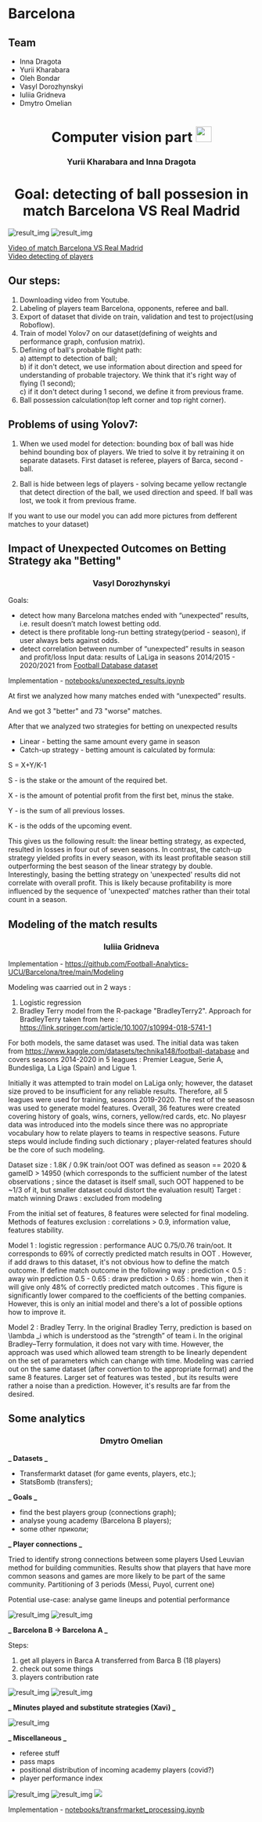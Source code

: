 # Barcelona

## Team

- Inna Dragota
- Yurii Kharabara
- Oleh Bondar
- Vasyl Dorozhynskyi
- Iuliia Gridneva
- Dmytro Omelian

<h1 align="center">Computer vision part
<img src="https://github.com/blackcater/blackcater/raw/main/images/Hi.gif" height="32"/></h1>

<h3 align="center">Yurii Kharabara and Inna Dragota</h3>

<h1 align="center">Goal: detecting of ball possesion  in match Barcelona VS Real Madrid</h1>

<img src="yolov7/img/Example.png" alt="result_img">
<img src="yolov7/img/example_2.png" alt="result_img">

[Video of match Barcelona VS Real Madrid](https://drive.google.com/file/d/1OCz-WSO76S3x9s67sVTQTRpX2Xsltl22/view?usp=drive_link)<br>
[Video detecting of players](https://drive.google.com/file/d/1ZBJ6kvKmYimA1k17NF7uc55jQCRYUfLH/view?usp=drive_link)

<h2>Our steps:</h2>

1. Downloading video from Youtube.
2. Labeling of players team Barcelona, opponents, referee and ball.
3. Export of dataset that divide on train, validation and test to project(using Roboflow).
4. Train of model Yolov7 on our dataset(defining of weights and performance graph, confusion matrix).
5. Defining of ball's probable flight path: </br>
   a) attempt to detection of ball;</br>
   b) if it don't detect, we use information about direction and speed for understanding of probable trajectory. We think that it's right way of flying (1 second);</br>
   с) if it don't detect during 1 second, we define it from previous frame.
6. Ball possession calculation(top left corner and top right corner).

<h2>Problems of using Yolov7:</h2>

1. When we used model for detection: bounding box of ball was hide behind bounding box of players.
   We tried to solve it by retraining it on separate datasets. First dataset is referee, players of Barca, second - ball.

2. Ball is hide between legs of players - solving became yellow rectangle that detect direction of the ball,
   we used direction and speed. If ball was lost, we took it from previous frame.</br>

If you want to use our model you can add more pictures from defferent matches to your dataset)

## Impact of Unexpected Outcomes on Betting Strategy aka "Betting"

<h3 align="center">Vasyl Dorozhynskyi</h3>

Goals:

- detect how many Barcelona matches ended with “unexpected” results, i.e. result doesn’t match lowest betting odd.
- detect is there profitable long-run betting strategy(period - season), if user always bets against odds.
- detect correlation between number of “unexpected” results in season and profit/loss
  Input data: results of LaLiga in seasons 2014/2015 - 2020/2021 from [Football Database dataset](https://www.kaggle.com/datasets/technika148/football-database)

Implementation - [notebooks/unexpected_results.ipynb](notebooks/unexpected_results.ipynb)

At first we analyzed how many matches ended with “unexpected” results.

And we got 3 "better" and 73 "worse" matches.

After that we analyzed two strategies for betting on unexpected results

- Linear - betting the same amount every game in season
- Catch-up strategy - betting amount is calculated by formula:

S = X+Y/K-1

S - is the stake or the amount of the required bet.

X - is the amount of potential profit from the first bet, minus the stake.

Y - is the sum of all previous losses.

K - is the odds of the upcoming event.

This gives us the following result:
the linear betting strategy, as expected, resulted in losses in four out of seven seasons. In contrast, the catch-up strategy yielded profits in every season, with its least profitable season still outperforming the best season of the linear strategy by double. Interestingly, basing the betting strategy on 'unexpected' results did not correlate with overall profit. This is likely because profitability is more influenced by the sequence of 'unexpected' matches rather than their total count in a season.

## Modeling of the match results 

<h3 align="center">Iuliia Gridneva</h3>

Implementation - https://github.com/Football-Analytics-UCU/Barcelona/tree/main/Modeling

Modeling was caarried out in 2 ways : 
1. Logistic regression
2. Bradley Terry model from the R-package "BradleyTerry2". Approach for BradleyTerry taken from here : https://link.springer.com/article/10.1007/s10994-018-5741-1

For both models, the same dataset was used. 
The initial data was taken from https://www.kaggle.com/datasets/technika148/football-database and covers seasons 2014-2020 in 5 leagues : Premier League, Serie A, Bundesliga, La Liga (Spain) and Ligue 1. 

Initially it was attempted to train model on LaLiga only; however, the dataset size proved to be insufficient for any reliable results. Therefore, all 5 leagues were used for training, seasons 2019-2020. The rest of the seasosn was used to generate model features. Overall, 36 features were created covering history of goals, wins, corners, yellow/red cards, etc. No playesr data was introduced into the models since there was no appropriate vocabulary how to relate players to teams in respective seasons. Future steps would include finding such dictionary ; player-related features should be the core of such modeling. 

Dataset size : 1.8K / 0.9K train/oot
OOT was defined as season == 2020 & gameID > 14950 (which corresponds to the sufficient number of the latest observations ; since the dataset is itself small, such OOT happened to be ~1/3 of it, but smaller dataset could distort the evaluation result) 
Target : match winning
Draws : excluded from modeling 

From the initial set of features, 8 features were selected for final modeling. Methods of features exclusion : correlations > 0.9, information value, features stability.

Model 1 : logistic regression : performance AUC 0.75/0.76 train/oot. It corresponds to 69% of correctly predicted match results in OOT . However, if add draws to this dataset, it's not obvious how to define the match outcome. If define match outcome in the following way : 
prediction < 0.5 : away win 
prediction 0.5 - 0.65 : draw
prediction > 0.65 : home win , 
then it will give only 48% of correctly predicted match outcomes . This figure is significantly lower compared to the coefficients of the betting companies. However, this is only an initial model and there's a lot of possible options how to improve it. 

Model 2 : Bradley Terry. 
In the original Bradley Terry, prediction is based on \lambda _i which is understood as the “strength” of team i. In the original Bradley–Terry formulation, it does not vary with time. However, the approach was used which allowed team strength to be linearly dependent on the set of parameters which can change with time. 
Modeling was carried out on the same dataset (after convertion to the appropriate format) and the same 8 features. Larger set of features was tested , but its results were rather a noise than a prediction. 
However, it's results are far from the desired. 

## Some analytics

<h3 align="center">Dmytro Omelian</h3>

**_ Datasets _**

- Transfermarkt dataset (for game events, players, etc.);
- StatsBomb (transfers);

**_ Goals _**

- find the best players group (connections graph);
- analyse young academy (Barcelona B players);
- some other приколи;

**_ Player connections _**

Tried to identify strong connections between some players
Used Leuvian method for building communities.
Results show that players that have more common seasons and games are more likely to be part of the same community. Partitioning of 3 periods (Messi, Puyol, current one)

Potential use-case: analyse game lineups and potential performance

<img src="images/image1.jpeg" alt="result_img">
<img src="images/image2.jpeg" alt="result_img">

**_ Barcelona B -> Barcelona A _**

Steps:

1. get all players in Barca A transferred from Barca B (18 players)
2. check out some things
3. players contribution rate

<img src="images/image3_1.jpg" alt="result_img">
<img src="images/image3_2.jpeg" alt="result_img">

**_ Minutes played and substitute strategies (Xavi) _**

<img src="images/image4.jpeg" alt="result_img">

**_ Miscellaneous _**

- referee stuff
- pass maps
- positional distribution of incoming academy players (covid?)
- player performance index

<img src="images/image5_1.jpeg" alt="result_img">
<img src="images/image5_2.jpeg" alt="result_img">
<img src="images/image5_3.jpeg" />

Implementation - [notebooks/transfrmarket_processing.ipynb](notebooks/transfrmarket_processing.ipynb)

